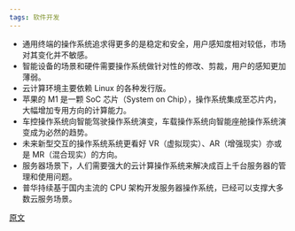 ```yaml
---
tags: 软件开发
---
```


* 通用终端的操作系统追求得更多的是稳定和安全，用户感知度相对较低，市场对其变化并不敏感。
* 智能设备的场景和硬件需要操作系统做针对性的修改、剪裁，用户的感知更加薄弱。
* 云计算环境主要依赖 Linux 的各种发行版。
* 苹果的 M1 是一颗 SoC 芯片（System on Chip），操作系统集成至芯片内，大幅增加专用方向的计算能力。
* 车控操作系统向智能驾驶操作系统演变，车载操作系统向智能座舱操作系统演变成为必然的趋势。
* 未来新型交互的操作系统系统更看好 VR（虚拟现实）、AR（增强现实）亦或是 MR（混合现实）的方向。
* 服务器场景下，人们需要强大的云计算操作系统来解决成百上千台服务器的管理和使用问题。
* 普华持续基于国内主流的 CPU 架构开发服务器操作系统，已经可以支撑大多数云服务场景。

[原文](https://mp.weixin.qq.com/s/Js8s8l-Me7cFUHrQA3dJpg)